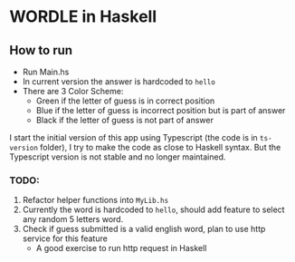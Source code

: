 # WORDLE in Haskell

## How to run
-  Run Main.hs
-  In current version the answer is hardcoded to `hello`
-  There are 3 Color Scheme:
   - Green if the letter of guess is in correct position 
   - Blue if the letter of guess is incorrect position but is part of answer
   - Black if the letter of guess is not part of answer

I start the initial version of this app using Typescript (the code is in `ts-version` folder), I try to make the code as close to Haskell syntax.
But the Typescript version is not stable and no longer maintained.

### TODO:
1. Refactor helper functions into `MyLib.hs`
2. Currently the word is hardcoded to `hello`, should add feature to select any random 5 letters word.
3. Check if guess submitted is a valid english word, plan to use http service for this feature
   - A good exercise to run http request in Haskell

